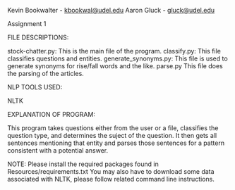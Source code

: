 Kevin Bookwalter - kbookwal@udel.edu
Aaron Gluck - gluck@udel.edu

Assignment 1

FILE DESCRIPTIONS:

stock-chatter.py:
    This is the main file of the program.
classify.py:
    This file classifies questions and entities.
generate_synonyms.py:
    This file is used to generate synonyms for rise/fall words and the like.
parse.py
    This file does the parsing of the articles.


NLP TOOLS USED:

NLTK


EXPLANATION OF PROGRAM:

This program takes questions either from the user or a file, classifies the question type, and determines the suject of the question.
It then gets all sentences mentioning that entity and parses those sentences for a pattern consistent with a potential answer.

NOTE:
Please install the required packages found in Resources/requirements.txt
You may also have to download some data associated with NLTK, please follow related command line instructions.
